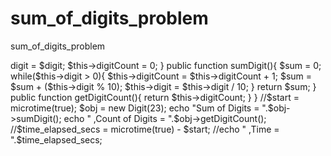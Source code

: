 # sum_of_digits_problem
 sum_of_digits_problem

<?php


/* --------------------------------


1) Sum of Digits
Write a PHP program to print sum of digits.
Input: 23
Output: 5
-------------------------------- */
Class Digit{

    private int $digit;
    private $digitCount;
    
    public function __construct($digit){
        $this->digit = $digit;
        $this->digitCount = 0;
    }

    public function sumDigit(){
        $sum = 0;
        while($this->digit > 0){
            $this->digitCount =  $this->digitCount + 1;
            $sum = $sum + ($this->digit % 10);
            $this->digit = $this->digit / 10;
        }

        return $sum;
    }

    public function getDigitCount(){
        return $this->digitCount;
    }


}

//$start = microtime(true);
$obj = new Digit(23);
echo "Sum of Digits = ".$obj->sumDigit();
echo " ,Count of Digits = ".$obj->getDigitCount();
//$time_elapsed_secs = microtime(true) - $start;
//echo " ,Time = ".$time_elapsed_secs;
